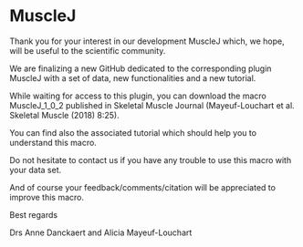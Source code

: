 # MuscleJ

Thank you for your interest in our development MuscleJ which, we hope, will be useful to the scientific community.

We are finalizing a new GitHub dedicated to the corresponding plugin MuscleJ with a set of data, new functionalities and a new tutorial.

While waiting for access to this plugin, you can download the macro MuscleJ_1_0_2 published in Skeletal Muscle Journal (Mayeuf-Louchart et al. Skeletal Muscle (2018) 8:25). 

You can find also the associated tutorial which should help you to understand this macro.

Do not hesitate to contact us if you have any trouble to use this macro with your data set.

And of course your feedback/comments/citation will be appreciated to improve this macro.

Best regards

Drs  Anne Danckaert and Alicia Mayeuf-Louchart
